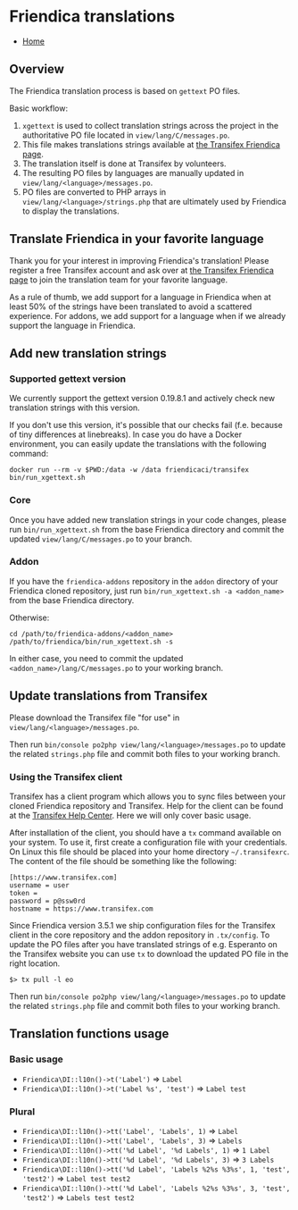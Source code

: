 Friendica translations
======================

* [Home](help)

## Overview

The Friendica translation process is based on `gettext` PO files.

Basic workflow:
1. `xgettext` is used to collect translation strings across the project in the authoritative PO file located in `view/lang/C/messages.po`.
2. This file makes translations strings available at [the Transifex Friendica page](https://www.transifex.com/Friendica/friendica/dashboard/).
3. The translation itself is done at Transifex by volunteers.
4. The resulting PO files by languages are manually updated in `view/lang/<language>/messages.po`.
5. PO files are converted to PHP arrays in `view/lang/<language>/strings.php` that are ultimately used by Friendica to display the translations.

## Translate Friendica in your favorite language

Thank you for your interest in improving Friendica's translation!
Please register a free Transifex account and ask over at [the Transifex Friendica page](https://www.transifex.com/Friendica/friendica/dashboard/) to join the translation team for your favorite language.

As a rule of thumb, we add support for a language in Friendica when at least 50% of the strings have been translated to avoid a scattered experience.
For addons, we add support for a language when if we already support the language in Friendica.

## Add new translation strings

### Supported gettext version

We currently support the gettext version 0.19.8.1 and actively check new translation strings with this version.

If you don't use this version, it's possible that our checks fail (f.e. because of tiny differences at linebreaks).
In case you do have a Docker environment, you can easily update the translations with the following command:
```shell
docker run --rm -v $PWD:/data -w /data friendicaci/transifex bin/run_xgettext.sh
```

### Core

Once you have added new translation strings in your code changes, please run `bin/run_xgettext.sh` from the base Friendica directory and commit the updated `view/lang/C/messages.po` to your branch.

### Addon

If you have the `friendica-addons` repository in the `addon` directory of your Friendica cloned repository, just run `bin/run_xgettext.sh -a <addon_name>` from the base Friendica directory.

Otherwise:

	cd /path/to/friendica-addons/<addon_name>
	/path/to/friendica/bin/run_xgettext.sh -s

In either case, you need to commit the updated `<addon_name>/lang/C/messages.po` to your working branch.

## Update translations from Transifex

Please download the Transifex file "for use" in `view/lang/<language>/messages.po`.

Then run `bin/console po2php view/lang/<language>/messages.po` to update the related `strings.php` file and commit both files to your working branch.

### Using the Transifex client

Transifex has a client program which allows you to sync files between your cloned Friendica repository and Transifex.
Help for the client can be found at the [Transifex Help Center](https://docs.transifex.com/client/introduction).
Here we will only cover basic usage.

After installation of the client, you should have a `tx` command available on your system.
To use it, first create a configuration file with your credentials.
On Linux this file should be placed into your home directory `~/.transifexrc`.
The content of the file should be something like the following:

    [https://www.transifex.com]
    username = user
    token =
    password = p@ssw0rd
    hostname = https://www.transifex.com

Since Friendica version 3.5.1 we ship configuration files for the Transifex client in the core repository and the addon repository in `.tx/config`.
To update the PO files after you have translated strings of e.g. Esperanto on the Transifex website you can use `tx` to download the updated PO file in the right location.

    $> tx pull -l eo

Then run `bin/console po2php view/lang/<language>/messages.po` to update the related `strings.php` file and commit both files to your working branch.

## Translation functions usage

### Basic usage

- `Friendica\DI::l10n()->t('Label')` => `Label`
- `Friendica\DI::l10n()->t('Label %s', 'test')` => `Label test`

### Plural

- `Friendica\DI::l10n()->tt('Label', 'Labels', 1)` => `Label`
- `Friendica\DI::l10n()->tt('Label', 'Labels', 3)` => `Labels`
- `Friendica\DI::l10n()->tt('%d Label', '%d Labels', 1)` => `1 Label`
- `Friendica\DI::l10n()->tt('%d Label', '%d Labels', 3)` => `3 Labels`
- `Friendica\DI::l10n()->tt('%d Label', 'Labels %2%s %3%s', 1, 'test', 'test2')` => `Label test test2`
- `Friendica\DI::l10n()->tt('%d Label', 'Labels %2%s %3%s', 3, 'test', 'test2')` => `Labels test test2`
